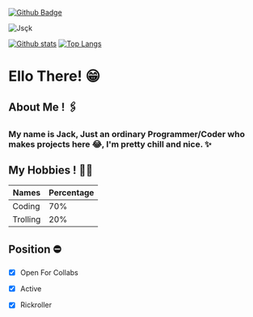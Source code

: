 
[![Github Badge](https://img.shields.io/badge/-Jsçk-grey?style=flat&logo=github&logoColor=white&link=https://github.com/Jsçk/)](https://www.github.com/Jack2021Sl)  
<p align=left> <img src=https://komarev.com/ghpvc/?username=Jack2021Sl alt=Jsçk /> </p>

[![Github stats](https://github-readme-stats.vercel.app/api?username=Jack2021Sl&show_icons=true&include_all_commits=true)](https://github.com/Jack2021Sl/github-readme-stats)
[![Top Langs](https://github-readme-stats.vercel.app/api/top-langs/?username=Jack2021Sl&layout=compact)](https://github.com/Jack2021Sl/github-readme-stats)

# Ello There! 😁

## About Me ! 🖇️

### My name is Jack, Just an ordinary Programmer/Coder who makes projects here 😂, I'm pretty chill and nice. ✨

## My Hobbies ! 🏴‍☠️

Names | Percentage
------------ | -------------
Coding | 70%
Trolling | 20%

## Position ⛔

 - [x] Open For Collabs 

 - [x] Active

 - [x] Rickroller

